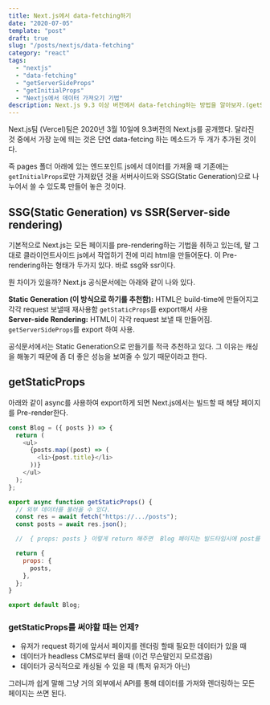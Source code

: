 ```yaml
---
title: Next.js에서 data-fetching하기
date: "2020-07-05"
template: "post"
draft: true
slug: "/posts/nextjs/data-fetching"
category: "react"
tags:
  - "nextjs"
  - "data-fetching"
  - "getServerSideProps"
  - "getInitialProps"
  - "Nextjs에서 데이터 가져오기 기법"
description: Next.js 9.3 이상 버전에서 data-fetching하는 방법을 알아보자.(getStaticProps, getServerSideProps)
---
```


Next.js팀 (Vercel)팀은 2020년 3월 10일에 9.3버전의 Next.js를 공개했다. 달라진 것 중에서 가장 눈에 띄는 것은 단연 data-fetcing 하는 메소드가 두 개가 추가된 것이다.

즉 pages 폴더 아래에 있는 엔드포인트 js에서 데이터를 가져올 때 기존에는 `getInitialProps`로만 가져왔던 것을 서버사이드와 SSG(Static Generation)으로 나누어서 쓸 수 있도록 만들어 놓은 것이다.

## SSG(Static Generation) vs SSR(Server-side rendering)

기본적으로 Next.js는 모든 페이지를 pre-rendering하는 기법을 취하고 있는데, 말 그대로 클라이언트사이드 js에서 작업하기 전에 미리 html을 만들어둔다. 이 Pre-rendering하는 형태가 두가지 있다. 바로 ssg와 ssr이다.

뭔 차이가 있을까? Next.js 공식문서에는 아래와 같이 나와 있다.

**Static Generation (이 방식으로 하기를 추천함):** HTML은 build-time에 만들어지고 각각 request 보낼때 재사용함 `getStaticProps`를 export해서 사용 <br>
**Server-side Rendering:** HTML이 각각 request 보낼 때 만들어짐. `getServerSideProps`를 export 하여 사용.

공식문서에서는 Static Generation으로 만들기를 적극 추천하고 있다. 그 이유는 캐싱을 해놓기 때문에 좀 더 좋은 성능을 보여줄 수 있기 때문이라고 한다.

## getStaticProps

아래와 같이 async를 사용하여 export하게 되면 Next.js에서는 빌드할 때 해당 페이지를 Pre-render한다.

```js
const Blog = ({ posts }) => {
  return (
    <ul>
      {posts.map((post) => (
        <li>{post.title}</li>
      ))}
    </ul>
  );
};

export async function getStaticProps() {
  // 외부 데이터를 불러올 수 있다.
  const res = await fetch("https://.../posts");
  const posts = await res.json();

  //  { props: posts } 이렇게 return 해주면  Blog 페이지는 빌드타임시에 post를 가져온다.

  return {
    props: {
      posts,
    },
  };
}

export default Blog;
```

### getStaticProps를 써야할 때는 언제?

- 유저가 request 하기에 앞서서 페이지를 렌더링 할때 필요한 데이터가 있을 때
- 데이터가 headless CMS로부터 올때 (이건 무슨말인지 모르겠음)
- 데이터가 공식적으로 캐싱될 수 있을 때 (특저 유저가 아닌)

그러니까 쉽게 말해 그냥 거의 외부에서 API를 통해 데이터를 가져와 렌더링하는 모든 페이지는 쓰면 된다.
